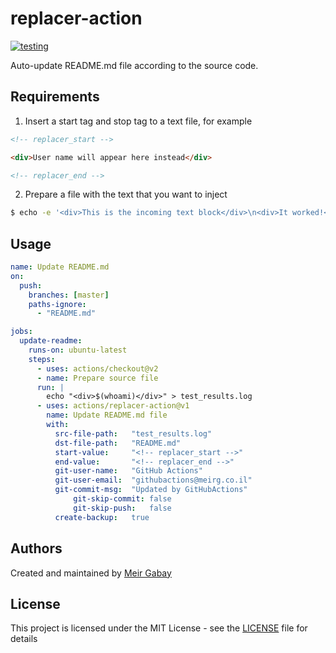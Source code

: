 # replacer-action

[![testing](https://github.com/unfor19/replacer-action/workflows/testing/badge.svg)](https://github.com/unfor19/replacer-action/actions?query=workflow%3Atesting)

Auto-update README.md file according to the source code.

## Requirements

1. Insert a start tag and stop tag to a text file, for example

```html
<!-- replacer_start -->

<div>User name will appear here instead</div>

<!-- replacer_end -->
```

2. Prepare a file with the text that you want to inject

```bash
$ echo -e '<div>This is the incoming text block</div>\n<div>It worked!</div>' > test_results.log
```

## Usage

```yaml
name: Update README.md
on:
  push:
    branches: [master]
    paths-ignore:
      - "README.md"

jobs:
  update-readme:
    runs-on: ubuntu-latest
    steps:
      - uses: actions/checkout@v2
      - name: Prepare source file
      run: |
        echo "<div>$(whoami)</div>" > test_results.log
      - uses: actions/replacer-action@v1
        name: Update README.md file
        with:
          src-file-path:   "test_results.log"
          dst-file-path:   "README.md"
          start-value:     "<!-- replacer_start -->"
          end-value:       "<!-- replacer_end -->"
          git-user-name:   "GitHub Actions"
          git-user-email:  "githubactions@meirg.co.il"
          git-commit-msg:  "Updated by GitHubActions"
		      git-skip-commit: false
		      git-skip-push:   false
          create-backup:   true
```

## Authors

Created and maintained by [Meir Gabay](https://github.com/unfor19)

## License

This project is licensed under the MIT License - see the [LICENSE](https://github.com/unfor19/replacer-action/blob/master/LICENSE) file for details
